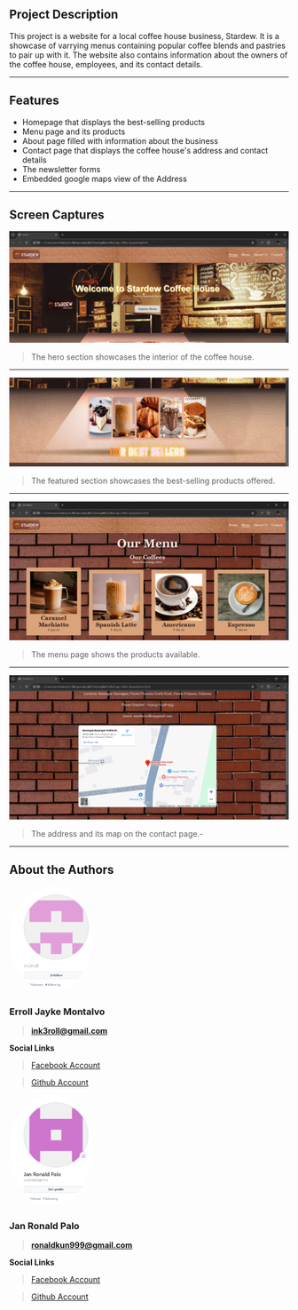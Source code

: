 ## Project Description
This project is a website for a local coffee house business, Stardew. 
It is a showcase of varrying menus containing popular coffee blends 
and pastries to pair up with it. The website also contains 
information about the owners of the coffee house, employees, 
and its contact details.

---

## Features
- Homepage that displays the best-selling products
- Menu page and its products
- About page filled with information about the business
- Contact page that displays the coffee house's address and contact details
- The newsletter forms
- Embedded google maps view of the Address

---

## Screen Captures
![Hero](screencaps/hero.png)
> The hero section showcases the interior of the coffee house.

---

![Featured](screencaps/featured.png)
> The featured section showcases the best-selling products offered.

---

![Menu](screencaps/menu.png)
> The menu page shows the products available.

---

![Map](screencaps/map.png)
> The address and its map on the contact page.-

---

## About the Authors
<img src="img/erroll.png" width="150" style="border-radius: 50%;">

### **Erroll Jayke Montalvo**

> **ink3roll@gmail.com**

**Social Links**

> [Facebook Account](https://www.facebook.com/errolljayke.montalvo.7)

> [Github Account](https://github.com/ink3rroll)

<img src="img/ronald.png" width="150" style="border-radius: 50%;">

### **Jan Ronald Palo**

> **ronaldkun999@gmail.com**

**Social Links**

> [Facebook Account](https://www.facebook.com/profile.php?id=100007739118990)

> [Github Account](https://github.com/ocelotmannn)

